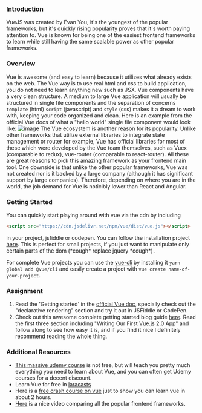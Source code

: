 ### Introduction

VueJS was created by Evan You, it's the youngest of the popular frameworks, but it's quickly rising popularity proves that it's worth paying attention to. Vue is known for being one of the easiest frontend frameworks to learn while still having the same scalable power as other popular frameworks.

### Overview

Vue is awesome (and easy to learn) because it utilizes what already exists on the web. The Vue way is to use real html and css to build application, you do not need to learn anything new such as JSX. Vue components have a very clean structure. A medium to large Vue application will usually be structured in single file components and the separation of concerns `template` (html) `script` (javascript) and `style` (css) makes it a dream to work with, keeping your code organized and clean. Here is an example from the official Vue docs of what a "hello world" single file component would look like:
![image](https://vuejs.org/images/vue-component.png)
The Vue ecosystem is another reason for its popularity. Unlike other frameworks that utilize external libraries to integrate state management or router for example, Vue has official libraries for most of these which were developed by the Vue team themselves, such as Vuex (comparable to redux), vue-router (comparable to react-router). All these are great reasons to pick this amazing framework as your frontend main tool. 
One downside is that unlike the other popular frameworks, Vue was not created nor is it backed by a large company (although it has significant support by large companies). Therefore, depending on where you are in the world, the job demand for Vue is noticibly lower than React and Angular.

### Getting Started

You can quickly start playing around with vue via the cdn by including 
```html
<script src="https://cdn.jsdelivr.net/npm/vue/dist/vue.js"></script>
```
in your project, jsfiddle or codepen. You can follow the installation project [here](https://vuejs.org/v2/guide/installation.html#CDN). This is perfect for small projects, if you just want to manipulate only certain parts of the dom (\*cough\* replace jquery \*cough\*) .

For complete Vue projects you can use the [vue-cli](https://github.com/vuejs/vue-cli) by installing it `yarn global add @vue/cli` and easily create a project with `vue create name-of-your-project`.

### Assignment

1. Read the 'Getting started' in the [official Vue doc](https://vuejs.org/v2/guide/index.html#Getting-Started), specially check out the "declarative rendering" section and try it out in JSFiddle or CodePen.
2. Check out this awesome complete getting started blog guide [here](https://www.sitepoint.com/up-and-running-vue-js-2-0/). Read the first three section including "Writing Our First Vue.js 2.0 App" and follow along to see how easy it is, and if you find it nice I definitely recommend reading the whole thing.

### Additional Resources

- [This massive udemy course](https://www.udemy.com/vuejs-2-the-complete-guide/) is not free, but will teach you pretty much everything you need to learn about Vue, and you can often get Udemy courses for a decent discount.
- Learn Vue for free in [laracasts](https://laracasts.com/series/learn-vue-2-step-by-step)
- Here is a [free crash course on vue](https://www.youtube.com/watch?v=78tNYZUS-ps) just to show you can learn vue in about 2 hours.
- [Here](https://www.youtube.com/watch?v=KMX1mFEmM3E&t=687s) is a nice video comparing all the popular frontend frameworks.
